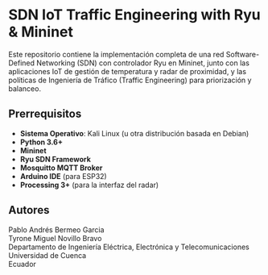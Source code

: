 # SDN IoT Traffic Engineering with Ryu & Mininet

Este repositorio contiene la implementación completa de una red Software-Defined Networking (SDN) con controlador Ryu en Mininet, junto con las aplicaciones IoT de gestión de temperatura y radar de proximidad, y las políticas de Ingeniería de Tráfico (Traffic Engineering) para priorización y balanceo.

## Prerrequisitos

- **Sistema Operativo**: Kali Linux (u otra distribución basada en Debian)
- **Python 3.6+**
- **Mininet**  
- **Ryu SDN Framework**  
- **Mosquitto MQTT Broker**  
- **Arduino IDE** (para ESP32)  
- **Processing 3+** (para la interfaz del radar)
## Autores

Pablo Andrés Bermeo Garcia  
Tyrone Miguel Novillo Bravo  
Departamento de Ingeniería Eléctrica, Electrónica y Telecomunicaciones  
Universidad de Cuenca  
Ecuador

